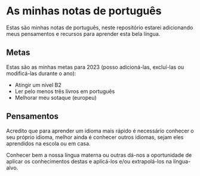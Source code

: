 # As minhas notas de português

Estas são minhas notas de português, neste repositório estarei adicionando meus pensamentos e recursos para aprender esta bela língua.

## Metas

Estas são as minhas metas para 2023 (posso adicioná-las, excluí-las ou modificá-las durante o ano):

- Atingir um nível B2
- Ler pelo menos três livros em português
- Melhorar meu sotaque (europeu)

## Pensamentos

Acredito que para aprender um idioma mais rápido é necessário conhecer o seu próprio idioma, melhor ainda é conhecer outros idiomas, sejam eles aprendidos na escola ou em casa.

Conhecer bem a nossa língua materna ou outras dá-nos a oportunidade de aplicar os conhecimentos destas e aplicá-los e/ou extrapolá-los na língua-alvo.
